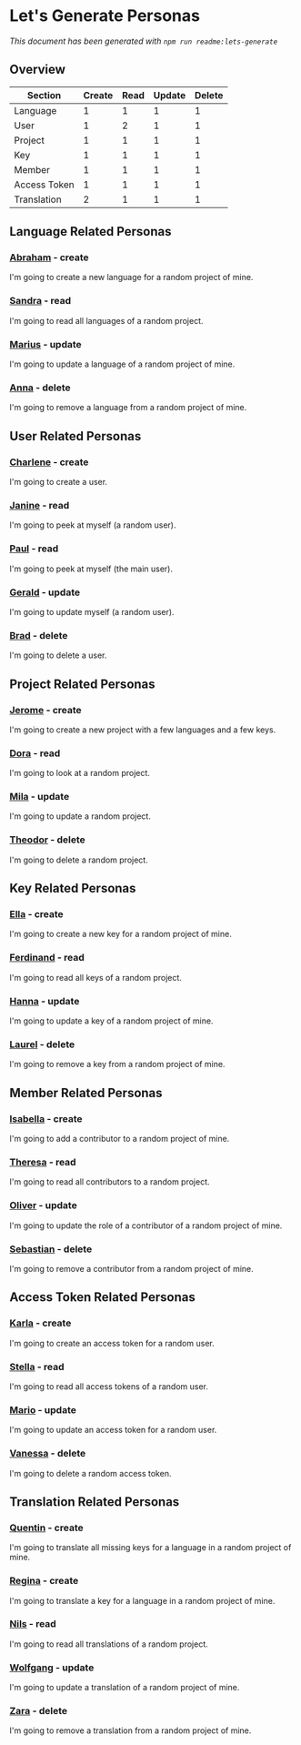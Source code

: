 Let's Generate Personas
=======================

*This document has been generated with `npm run readme:lets-generate`*

## Overview

| Section | Create | Read | Update | Delete |
| ------- | ------ | ---- | ------ | ------ |
| Language | 1 | 1 | 1 | 1 |
| User | 1 | 2 | 1 | 1 |
| Project | 1 | 1 | 1 | 1 |
| Key | 1 | 1 | 1 | 1 |
| Member | 1 | 1 | 1 | 1 |
| Access Token | 1 | 1 | 1 | 1 |
| Translation | 2 | 1 | 1 | 1 |

## Language Related Personas

### [Abraham](src/lib/personas/abraham.persona.ts) - create

I'm going to create a new language for a random project of mine.

### [Sandra](src/lib/personas/sandra.persona.ts) - read

I'm going to read all languages of a random project.

### [Marius](src/lib/personas/marius.persona.ts) - update

I'm going to update a language of a random project of mine.

### [Anna](src/lib/personas/anna.persona.ts) - delete

I'm going to remove a language from a random project of mine.

## User Related Personas

### [Charlene](src/lib/personas/charlene.persona.ts) - create

I'm going to create a user.

### [Janine](src/lib/personas/janine.persona.ts) - read

I'm going to peek at myself (a random user).

### [Paul](src/lib/personas/paul.persona.ts) - read

I'm going to peek at myself (the main user).

### [Gerald](src/lib/personas/gerald.persona.ts) - update

I'm going to update myself (a random user).

### [Brad](src/lib/personas/brad.persona.ts) - delete

I'm going to delete a user.

## Project Related Personas

### [Jerome](src/lib/personas/jerome.persona.ts) - create

I'm going to create a new project with a few languages and a few keys.

### [Dora](src/lib/personas/dora.persona.ts) - read

I'm going to look at a random project.

### [Mila](src/lib/personas/mila.persona.ts) - update

I'm going to update a random project.

### [Theodor](src/lib/personas/theodor.persona.ts) - delete

I'm going to delete a random project.

## Key Related Personas

### [Ella](src/lib/personas/ella.persona.ts) - create

I'm going to create a new key for a random project of mine.

### [Ferdinand](src/lib/personas/ferdinand.persona.ts) - read

I'm going to read all keys of a random project.

### [Hanna](src/lib/personas/hanna.persona.ts) - update

I'm going to update a key of a random project of mine.

### [Laurel](src/lib/personas/laurel.persona.ts) - delete

I'm going to remove a key from a random project of mine.

## Member Related Personas

### [Isabella](src/lib/personas/isabella.persona.ts) - create

I'm going to add a contributor to a random project of mine.

### [Theresa](src/lib/personas/theresa.persona.ts) - read

I'm going to read all contributors to a random project.

### [Oliver](src/lib/personas/oliver.persona.ts) - update

I'm going to update the role of a contributor of a random project of mine.

### [Sebastian](src/lib/personas/sebastian.persona.ts) - delete

I'm going to remove a contributor from a random project of mine.

## Access Token Related Personas

### [Karla](src/lib/personas/karla.persona.ts) - create

I'm going to create an access token for a random user.

### [Stella](src/lib/personas/stella.persona.ts) - read

I'm going to read all access tokens of a random user.

### [Mario](src/lib/personas/mario.persona.ts) - update

I'm going to update an access token for a random user.

### [Vanessa](src/lib/personas/vanessa.persona.ts) - delete

I'm going to delete a random access token.

## Translation Related Personas

### [Quentin](src/lib/personas/quentin.persona.ts) - create

I'm going to translate all missing keys for a language in a random project of mine.

### [Regina](src/lib/personas/regina.persona.ts) - create

I'm going to translate a key for a language in a random project of mine.

### [Nils](src/lib/personas/nils.persona.ts) - read

I'm going to read all translations of a random project.

### [Wolfgang](src/lib/personas/wolfgang.persona.ts) - update

I'm going to update a translation of a random project of mine.

### [Zara](src/lib/personas/zara.persona.ts) - delete

I'm going to remove a translation from a random project of mine.
